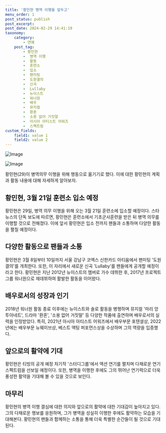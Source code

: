 ```yaml
---
title: '황민현 병역 이행을 앞두고'
menu_order: 1
post_status: publish
post_excerpt: 
post_date: 2024-02-29 14:41:19
taxonomy:
    category:
        - 연예
    post_tag:
        - 황민현
        -  병역 이행
        -  활동
        -  훈련소
        -  입소
        -  팬미팅
        -  도원결의
        -  신곡
        -  Lullaby
        -  뉴이스트
        -  워너원
        -  배우
        -  뮤지컬
        -  환혼
        -  소용 없어 거짓말
        -  아시아 아티스트 어워즈
        -  스펙트럼
custom_fields:
    field1: value 1
    field2: value 2
---
```


![Image](https://mimgnews.pstatic.net/image/108/2024/02/29/0003217808_001_20240229090501185.jpg?type=w540)

![Image](https://ssl.pstatic.net/mimgnews/image/108/2024/02/29/0003217808_002_20240229090501356.jpg?type=w540)

황민현(29)이 병역의무 이행을 위해 행동으로 옮기기로 했다. 이에 대한 황민현의 계획과 활동 내용에 대해 자세하게 알아보자.
## 황민현, 3월 21일 훈련소 입소 예정
황민현은 29일, 병역 의무 이행을 위해 오는 3월 21일 훈련소에 입소할 예정이다. 스타뉴스의 단독 보도에 따르면, 황민현은 훈련소에서 기초군사훈련을 받은 뒤 병역 의무를 이행할 것으로 전해졌다. 이에 앞서 황민현은 입소 전까지 팬들과 소통하며 다양한 활동을 펼칠 예정이다.
## 다양한 활동으로 팬들과 소통
황민현은 3월 8일부터 10일까지 서울 강남구 코엑스 신한카드 아티움에서 팬미팅 '도원결의'를 개최한다. 또한, 이 자리에서 새로운 신곡 'Lullaby'를 팬들에게 공개할 예정이라고 한다. 황민현은 지난 2012년 뉴이스트의 멤버로 가수 데뷔한 후, 2017년 프로젝트 그룹 워너원으로 재데뷔하여 활발한 활동을 이어왔다.
## 배우로서의 성장과 인기
2018년 워너원 활동 종료 이후에는 뉴이스트와 솔로 활동을 병행하며 뮤지컬 '마리 앙투아네트', 드라마 '환혼', '소용 없어 거짓말' 등 다양한 작품에 출연하며 배우로서의 실력을 인정받았다. 특히, 2021년 아시아 아티스트 어워즈에서 배우부문 포텐셜상, 2022년에는 배우부문 뉴웨이브상, 베스트 액팅 퍼포먼스상을 수상하며 그의 역량을 입증했다.
## 앞으로의 활약에 기대
황민현은 티빙의 공개 예정 차기작 '스터디그룹'에서 액션 연기를 펼치며 다채로운 연기 스펙트럼을 선보일 예정이다. 또한, 병역을 이행한 후에도 그의 뛰어난 연기력으로 더욱 풍성한 활약을 기대해 볼 수 있을 것으로 보인다.
## 마무리
황민현의 병역 이행 결심에 대한 의지와 앞으로의 활약에 대한 기대감이 높아지고 있다. 그의 다채로운 행보를 응원하며, 그가 병역을 성실히 이행한 후에도 활약하는 모습을 기대해본다. 황민현의 팬들과 함께하는 소통을 통해 더욱 특별한 순간들이 될 것으로 기대된다.

